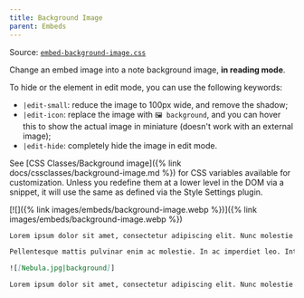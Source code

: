 ```yaml
---
title: Background Image
parent: Embeds
---
```


Source: [`embed-background-image.css`](https://github.com/ElsaTam/obsidian-fancy-a-story/blob/main/snippets/editor/embeds/embed-background-image.css)

Change an embed image into a note background image, **in reading mode**.

To hide or the element in edit mode, you can use the following keywords:
- `|edit-small`: reduce the image to 100px wide, and remove the shadow;
- `|edit-icon`: replace the image with `🖼️ background`, and you can hover this to show the actual image in miniature (doesn't work with an external image);
- `|edit-hide`: completely hide the image in edit mode.

See [CSS Classes/Background image]({% link docs/cssclasses/background-image.md %}) for CSS variables available for customization. Unless you redefine them at a lower level in the DOM via a snippet, it will use the same as defined via the Style Settings plugin.

[![]({% link images/embeds/background-image.webp %})]({% link images/embeds/background-image.webp %})

```md
Lorem ipsum dolor sit amet, consectetur adipiscing elit. Nunc molestie posuere viverra. Donec vitae dapibus nibh, sed venenatis risus. Nam eget lacinia elit. Pellentesque sed est congue, consectetur leo eget, gravida erat. Aenean tristique viverra magna, eget convallis ante. Donec pellentesque diam at massa porttitor auctor. Aliquam interdum tincidunt semper. Phasellus vehicula, dolor nec rhoncus euismod, risus nisl scelerisque leo, in aliquam enim nisi vel nisl. Proin cursus urna mauris, eget venenatis purus molestie vel. Etiam quis est efficitur, pharetra nisl non, iaculis nisi. Integer sagittis suscipit lectus, consectetur dignissim nunc commodo et. In mauris risus, hendrerit nec lorem sit amet, dictum scelerisque risus. Quisque convallis eros eu commodo efficitur. Aenean orci urna, bibendum sit amet pretium non, dignissim eget dolor.

Pellentesque mattis pulvinar enim ac molestie. In ac imperdiet leo. Integer fringilla dictum dapibus. Vivamus sodales magna nec diam euismod, vitae semper nibh vehicula. Sed ut neque in libero suscipit elementum. Quisque in rutrum erat. Aenean et dignissim arcu. Sed eget fringilla tellus, viverra aliquet metus. Mauris iaculis et sapien eget tempus. Nunc ut imperdiet mi.

![[Nebula.jpg|background]]

Lorem ipsum dolor sit amet, consectetur adipiscing elit. Nunc molestie posuere viverra. Donec vitae dapibus nibh, sed venenatis risus. Nam eget lacinia elit. Pellentesque sed est congue, consectetur leo eget, gravida erat. Aenean tristique viverra magna, eget convallis ante. Donec pellentesque diam at massa porttitor auctor. Aliquam interdum tincidunt semper. Phasellus vehicula, dolor nec rhoncus euismod, risus nisl scelerisque leo, in aliquam enim nisi vel nisl. Proin cursus urna mauris, eget venenatis purus molestie vel. Etiam quis est efficitur, pharetra nisl non, iaculis nisi. Integer sagittis suscipit lectus, consectetur dignissim nunc commodo et. In mauris risus, hendrerit nec lorem sit amet, dictum scelerisque risus. Quisque convallis eros eu commodo efficitur. Aenean orci urna, bibendum sit amet pretium non, dignissim eget dolor.
```